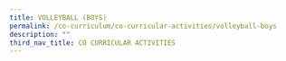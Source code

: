 ```yaml
---
title: VOLLEYBALL (BOYS)
permalink: /co-curriculum/co-curricular-activities/volleyball-boys
description: ""
third_nav_title: CO CURRICULAR ACTIVITIES
---
```

